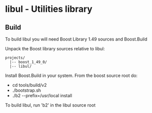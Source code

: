 libul - Utilities library
==============================

Build
-----

To build libul you will need Boost Library 1.49 sources and Boost.Build

Unpack the Boost library sources relative to libul:

    projects/
      |-- boost_1_49_0/
      |-- libul/

Install Boost.Build in your system. From the boost source root do:
* cd tools/build/v2
* ./bootstrap.sh
* ./b2 --prefix=/usr/local install

To build libul, run 'b2' in the libul source root
